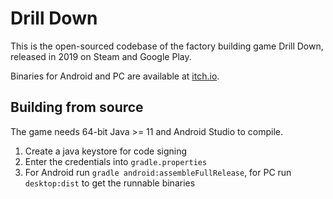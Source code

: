 # Drill Down

This is the open-sourced codebase of the factory building game Drill Down, released in 2019 on Steam and Google Play. 

Binaries for Android and PC are available at [itch.io](https://dakror.itch.io/drill-down).

## Building from source

The game needs 64-bit Java >= 11 and Android Studio to compile.

1. Create a java keystore for code signing
2. Enter the credentials into `gradle.properties`
3. For Android run `gradle android:assembleFullRelease`, for PC run `desktop:dist` to get the runnable binaries
